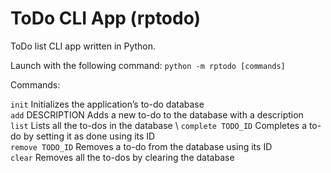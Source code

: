 # ToDo CLI App (rptodo)

ToDo list CLI app written in Python.

Launch with the following command:
`python -m rptodo [commands]`

Commands:

`init` Initializes the application’s to-do database \
`add` DESCRIPTION Adds a new to-do to the database with a description \
`list` Lists all the to-dos in the database \ 
`complete TODO_ID` Completes a to-do by setting it as done using its ID \
`remove TODO_ID` Removes a to-do from the database using its ID \
`clear` Removes all the to-dos by clearing the database
